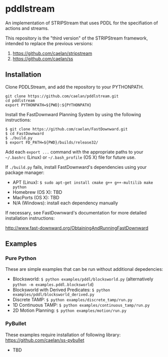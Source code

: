 # pddlstream

An implementation of STRIPStream that uses PDDL for the specifiation of actions and streams.

This repository is the "third version" of the STRIPStream framework, intended to replace the previous versions:

1) https://github.com/caelan/stripstream
2) https://github.com/caelan/ss

## Installation

Clone PDDLStream, and add the repository to your PYTHONPATH.
```
git clone https://github.com/caelan/pddlstream.git
cd pddlstream
export PYTHONPATH=${PWD}:${PYTHONPATH}
```

Install the FastDownward Planning System by using the following instructions:
```
$ git clone https://github.com/caelan/FastDownward.git
$ cd FastDownward
$ ./build.py
$ export FD_PATH=${PWD}/builds/release32/
```

Add each `export ...` command with the appropriate paths to your `~/.bashrc` (Linux) or `~/.bash_profile` (OS X) file for future use.

If `./build.py` fails, install FastDownward's dependencies using your package manager:
* APT (Linux): `$ sudo apt-get install cmake g++ g++-multilib make python`
* Homebrew (OS X): TBD
* MacPorts (OS X): TBD
* N/A (Windows): install each dependency manually

If necessary, see FastDownward's documentation for more detailed installation instructions:

http://www.fast-downward.org/ObtainingAndRunningFastDownward

## Examples

### Pure Python

These are simple examples that can be run without additional depedencies:
* Blocksworld: `$ python examples/pddl/blocksworld.py` (alternatively `python -m examples.pddl.blocksworld`)
* Blocksworld with Derived Predicates: `$ python examples/pddl/blocksworld_derived.py`
* Discrete TAMP: `$ python examples/discrete_tamp/run.py`
* 1D Continuous TAMP: `$ python examples/continuous_tamp/run.py`
* 2D Motion Planning: `$ python examples/motion/run.py`

<!--img src="images/pr2.png" height="300">&emsp;<img src="images/kuka.png" height="300"-->


### PyBullet

These examples require installation of following library:
https://github.com/caelan/ss-pybullet

* TBD

